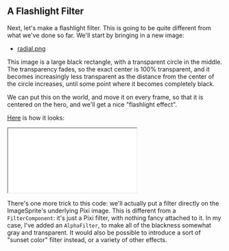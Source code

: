 ## A Flashlight Filter

Next, let's make a flashlight filter.  This is going to be quite different from
what we've done so far.  We'll start by bringing in a new image:

- [radial.png](../assets/radial.png)

This image is a large black rectangle, with a transparent circle in the middle.
The transparency fades, so the exact center is 100% transparent, and it becomes
increasingly less transparent as the distance from the center of the circle
increases, until some point where it becomes completely black.

We can put this on the world, and move it on every frame, so that it is centered
on the hero, and we'll get a nice "flashlight effect".

[Here](game_02.ts) is how it looks:

<iframe src="./game_02.iframe.html"></iframe>

There's one more trick to this code: we'll actually put a filter directly on the
ImageSprite's underlying Pixi image.  This is different from a
`FilterComponent`: it's just a Pixi filter, with nothing fancy attached to it.
In my case, I've added an `AlphaFilter`, to make all of the blackness somewhat
gray and transparent.  It would also be possible to introduce a sort of "sunset
color" filter instead, or a variety of other effects.
